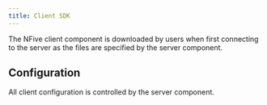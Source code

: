 ```yaml
---
title: Client SDK
---
```


The NFive client component is downloaded by users when first connecting to the server as the files are specified by the server component.

## Configuration

All client configuration is controlled by the server component.

